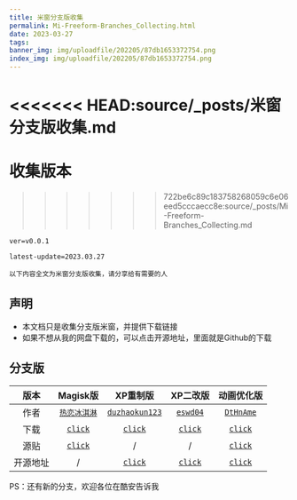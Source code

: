 ```yaml
---
title: 米窗分支版收集
permalink: Mi-Freeform-Branches_Collecting.html
date: 2023-03-27
tags:
banner_img: img/uploadfile/202205/87db1653372754.png
index_img: img/uploadfile/202205/87db1653372754.png
---
```


<<<<<<< HEAD:source/_posts/米窗分支版收集.md
=======
# <i id="收集版本"></i>收集版本
>>>>>>> 722be6c89c183758268059c6e06eed5cccaecc8e:source/_posts/Mi-Freeform-Branches_Collecting.md
```
ver=v0.0.1

latest-update=2023.03.27

以下内容全文为米窗分支版收集，请分享给有需要的人
```

## <i id="声明"></i>声明
- 本文档只是收集分支版米窗，并提供下载链接
- 如果不想从我的网盘下载的，可以点击开源地址，里面就是Github的下载

## <i id="分支版"></i>分支版

| 版本 | Magisk版  | XP重制版  | XP二改版  | 动画优化版  |
| :------------: |:------------: | :------------: | :------------: | :------------: |
| 作者  | [`热恋冰淇淋`](http://www.coolapk.com/u/3136516 "热恋冰淇淋")  | [`duzhaokun123`](https://github.com/duzhaokun123 "duzhaokun123")  | [`eswd04`](https://github.com/eswd04 "eswd04")  |  [`DtHnAme`](http://www.coolapk.com/u/3136516 "DtHnAme") |
| 下载  |  [`click`](https://cloud.bzmshang.top/Software/Mi-Freeform/Magisk%E7%89%88 "click") | [`click`](https://cloud.bzmshang.top/Software/Mi-Freeform/XP%E9%87%8D%E5%88%B6%E7%89%88 "click")  |  [`click`](https://cloud.bzmshang.top/Software/Mi-Freeform/XP%E4%BA%8C%E6%94%B9%E7%89%88 "`click`") | [`click`](https://cloud.bzmshang.top/Software/Mi-Freeform/%E5%8A%A8%E7%94%BB%E4%BC%98%E5%8C%96%E7%89%88 "`click`")  |
|源贴|[`click`](https://www.coolapk.com/feed/34078017?shareKey=OGQwM2EzZWZhZGVlNjQyMTlkNTQ~&shareUid=3571197&shareFrom=com.coolapk.market_13.1.1 "click")|/|/|[`click`](https://www.coolapk.com/feed/44546226?shareKey=NDkwY2VlNDIyZjMyNjQyMTlkMzk~&shareUid=3571197&shareFrom=com.coolapk.market_13.1.1 "click")|
| 开源地址  | /  |  [`click`](https://github.com/duzhaokun123/YAMF "click") | [`click`](https://github.com/eswd04/freeform_update "`click`")  | [`click`](https://github.com/DtHnAme/Mi-FreeForm "click")  |

PS：还有新的分支，欢迎各位在酷安告诉我